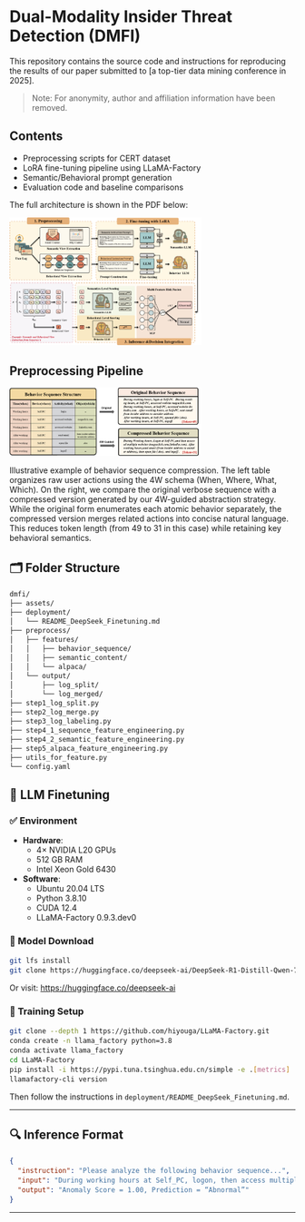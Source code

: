 # Dual-Modality Insider Threat Detection (DMFI) 

This repository contains the source code and instructions for reproducing the results of our paper submitted to [a top-tier data mining conference in 2025].

> Note: For anonymity, author and affiliation information have been removed.

## Contents
- Preprocessing scripts for CERT dataset
- LoRA fine-tuning pipeline using LLaMA-Factory
- Semantic/Behavioral prompt generation
- Evaluation code and baseline comparisons

The full architecture is shown in the PDF below:

<img src="./assets/Structrue.png" alt="main" style="zoom: 33%;" />

## Preprocessing Pipeline

<img src="./assets/Compress_Sequence.png" alt="main" style="zoom: 33%;" />

Illustrative example of behavior sequence compression. 
The left table organizes raw user actions using the 4W schema (When, Where, What, Which).
On the right, we compare the original verbose sequence with a compressed version generated by our 4W-guided abstraction strategy.
While the original form enumerates each atomic behavior separately, the compressed version merges related actions into concise natural language.
This reduces token length (from 49 to 31 in this case) while retaining key behavioral semantics.

## 🗂️ Folder Structure

```
dmfi/
├── assets/
├── deployment/
│   └── README_DeepSeek_Finetuning.md
├── preprocess/
│   ├── features/
│   │   ├── behavior_sequence/
│   │   ├── semantic_content/
│   │   └── alpaca/
│   └── output/
│       ├── log_split/
│       └── log_merged/
├── step1_log_split.py
├── step2_log_merge.py
├── step3_log_labeling.py
├── step4_1_sequence_feature_engineering.py
├── step4_2_semantic_feature_engineering.py
├── step5_alpaca_feature_engineering.py
├── utils_for_feature.py
└── config.yaml
```

## 🤖 LLM Finetuning 

### ✅ Environment

- **Hardware**:
  - 4× NVIDIA L20 GPUs
  - 512 GB RAM
  - Intel Xeon Gold 6430
- **Software**:
  - Ubuntu 20.04 LTS
  - Python 3.8.10
  - CUDA 12.4
  - LLaMA-Factory 0.9.3.dev0

### 🔽 Model Download

```bash
git lfs install
git clone https://huggingface.co/deepseek-ai/DeepSeek-R1-Distill-Qwen-7B
```

Or visit: https://huggingface.co/deepseek-ai

### 🚀 Training Setup

```bash
git clone --depth 1 https://github.com/hiyouga/LLaMA-Factory.git
conda create -n llama_factory python=3.8
conda activate llama_factory
cd LLaMA-Factory
pip install -i https://pypi.tuna.tsinghua.edu.cn/simple -e .[metrics]
llamafactory-cli version
```

Then follow the instructions in `deployment/README_DeepSeek_Finetuning.md`.

---

## 🔍 Inference Format

```json
{
  "instruction": "Please analyze the following behavior sequence...",
  "input": "During working hours at Self_PC, logon, then access multiple websites (megaclick.com, linkedin.com)...",
  "output": "Anomaly Score = 1.00, Prediction = “Abnormal”"
}
```

---
